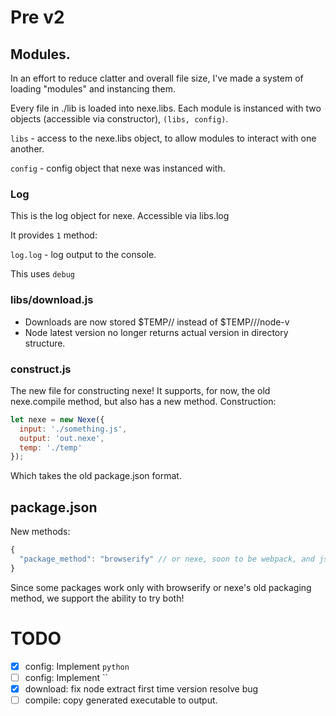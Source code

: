 # Pre v2

## Modules.

In an effort to reduce clatter and overall file size, I've made a system of
loading "modules" and instancing them.

Every file in ./lib is loaded into nexe.libs. Each module is instanced with two
objects (accessible via constructor), `(libs, config)`.

`libs` - access to the nexe.libs object, to allow modules to interact with one
another.

`config` - config object that nexe was instanced with.

### Log

This is the log object for nexe. Accessible via libs.log

It provides `1` method:

`log.log` - log output to the console.

This uses `debug`


### libs/download.js

* Downloads are now stored $TEMP/<framework>/<version> instead of $TEMP/<framework>/<version>/node-v<version>
* Node latest version no longer returns actual version in directory structure.

### construct.js

The new file for constructing nexe! It supports, for now, the old nexe.compile method,
but also has a new method. Construction:

```js
let nexe = new Nexe({
  input: './something.js',
  output: 'out.nexe',
  temp: './temp'
});
```

Which takes the old package.json format.

## package.json

New methods:

```js
{
  "package_method": "browserify" // or nexe, soon to be webpack, and jspack.
}
```

Since some packages work only with browserify or nexe's old packaging method, we support the ability to try both!


# TODO

* [x] config: Implement `python`
* [ ] config: Implement ``
* [x] download: fix node extract first time version resolve bug
* [ ] compile: copy generated executable to output.
